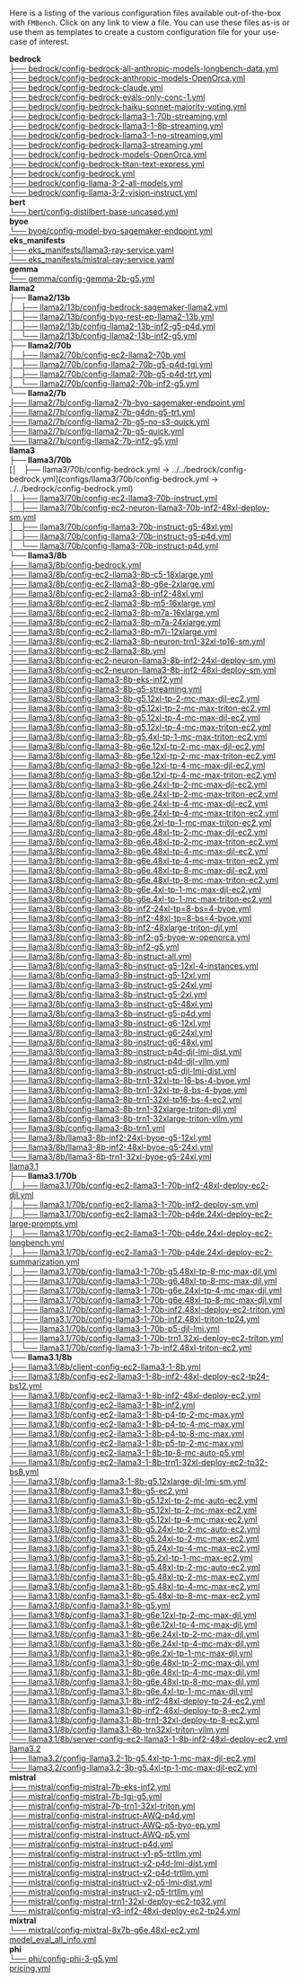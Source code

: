 Here is a listing of the various configuration files available out-of-the-box with `FMBench`. Click on any link to view a file. You can use these files as-is or use them as templates to create a custom configuration file for your use-case of interest.

**bedrock**  
[├── bedrock/config-bedrock-all-anthropic-models-longbench-data.yml](configs/bedrock/config-bedrock-all-anthropic-models-longbench-data.yml)  
[├── bedrock/config-bedrock-anthropic-models-OpenOrca.yml](configs/bedrock/config-bedrock-anthropic-models-OpenOrca.yml)  
[├── bedrock/config-bedrock-claude.yml](configs/bedrock/config-bedrock-claude.yml)  
[├── bedrock/config-bedrock-evals-only-conc-1.yml](configs/bedrock/config-bedrock-evals-only-conc-1.yml)  
[├── bedrock/config-bedrock-haiku-sonnet-majority-voting.yml](configs/bedrock/config-bedrock-haiku-sonnet-majority-voting.yml)  
[├── bedrock/config-bedrock-llama3-1-70b-streaming.yml](configs/bedrock/config-bedrock-llama3-1-70b-streaming.yml)  
[├── bedrock/config-bedrock-llama3-1-8b-streaming.yml](configs/bedrock/config-bedrock-llama3-1-8b-streaming.yml)  
[├── bedrock/config-bedrock-llama3-1-no-streaming.yml](configs/bedrock/config-bedrock-llama3-1-no-streaming.yml)  
[├── bedrock/config-bedrock-llama3-streaming.yml](configs/bedrock/config-bedrock-llama3-streaming.yml)  
[├── bedrock/config-bedrock-models-OpenOrca.yml](configs/bedrock/config-bedrock-models-OpenOrca.yml)  
[├── bedrock/config-bedrock-titan-text-express.yml](configs/bedrock/config-bedrock-titan-text-express.yml)  
[├── bedrock/config-bedrock.yml](configs/bedrock/config-bedrock.yml)  
[├── bedrock/config-llama-3-2-all-models.yml](configs/bedrock/config-llama-3-2-all-models.yml)  
[└── bedrock/config-llama-3-2-vision-instruct.yml](configs/bedrock/config-llama-3-2-vision-instruct.yml)  
**bert**  
[└── bert/config-distilbert-base-uncased.yml](configs/bert/config-distilbert-base-uncased.yml)  
**byoe**  
[└── byoe/config-model-byo-sagemaker-endpoint.yml](configs/byoe/config-model-byo-sagemaker-endpoint.yml)  
**eks_manifests**  
[├── eks_manifests/llama3-ray-service.yaml](configs/eks_manifests/llama3-ray-service.yaml)  
[└── eks_manifests/mistral-ray-service.yaml](configs/eks_manifests/mistral-ray-service.yaml)  
**gemma**  
[└── gemma/config-gemma-2b-g5.yml](configs/gemma/config-gemma-2b-g5.yml)  
**llama2**  
**├── llama2/13b**  
[│   ├── llama2/13b/config-bedrock-sagemaker-llama2.yml](configs/llama2/13b/config-bedrock-sagemaker-llama2.yml)  
[│   ├── llama2/13b/config-byo-rest-ep-llama2-13b.yml](configs/llama2/13b/config-byo-rest-ep-llama2-13b.yml)  
[│   ├── llama2/13b/config-llama2-13b-inf2-g5-p4d.yml](configs/llama2/13b/config-llama2-13b-inf2-g5-p4d.yml)  
[│   └── llama2/13b/config-llama2-13b-inf2-g5.yml](configs/llama2/13b/config-llama2-13b-inf2-g5.yml)  
**├── llama2/70b**  
[│   ├── llama2/70b/config-ec2-llama2-70b.yml](configs/llama2/70b/config-ec2-llama2-70b.yml)  
[│   ├── llama2/70b/config-llama2-70b-g5-p4d-tgi.yml](configs/llama2/70b/config-llama2-70b-g5-p4d-tgi.yml)  
[│   ├── llama2/70b/config-llama2-70b-g5-p4d-trt.yml](configs/llama2/70b/config-llama2-70b-g5-p4d-trt.yml)  
[│   └── llama2/70b/config-llama2-70b-inf2-g5.yml](configs/llama2/70b/config-llama2-70b-inf2-g5.yml)  
**└── llama2/7b**  
[├── llama2/7b/config-llama2-7b-byo-sagemaker-endpoint.yml](configs/llama2/7b/config-llama2-7b-byo-sagemaker-endpoint.yml)  
[├── llama2/7b/config-llama2-7b-g4dn-g5-trt.yml](configs/llama2/7b/config-llama2-7b-g4dn-g5-trt.yml)  
[├── llama2/7b/config-llama2-7b-g5-no-s3-quick.yml](configs/llama2/7b/config-llama2-7b-g5-no-s3-quick.yml)  
[├── llama2/7b/config-llama2-7b-g5-quick.yml](configs/llama2/7b/config-llama2-7b-g5-quick.yml)  
[└── llama2/7b/config-llama2-7b-inf2-g5.yml](configs/llama2/7b/config-llama2-7b-inf2-g5.yml)  
**llama3**  
**├── llama3/70b**  
[│   ├── llama3/70b/config-bedrock.yml -> ../../bedrock/config-bedrock.yml](configs/llama3/70b/config-bedrock.yml -> ../../bedrock/config-bedrock.yml)  
[│   ├── llama3/70b/config-ec2-llama3-70b-instruct.yml](configs/llama3/70b/config-ec2-llama3-70b-instruct.yml)  
[│   ├── llama3/70b/config-ec2-neuron-llama3-70b-inf2-48xl-deploy-sm.yml](configs/llama3/70b/config-ec2-neuron-llama3-70b-inf2-48xl-deploy-sm.yml)  
[│   ├── llama3/70b/config-llama3-70b-instruct-g5-48xl.yml](configs/llama3/70b/config-llama3-70b-instruct-g5-48xl.yml)  
[│   ├── llama3/70b/config-llama3-70b-instruct-g5-p4d.yml](configs/llama3/70b/config-llama3-70b-instruct-g5-p4d.yml)  
[│   └── llama3/70b/config-llama3-70b-instruct-p4d.yml](configs/llama3/70b/config-llama3-70b-instruct-p4d.yml)  
**└── llama3/8b**  
[├── llama3/8b/config-bedrock.yml](configs/llama3/8b/config-bedrock.yml)  
[├── llama3/8b/config-ec2-llama3-8b-c5-18xlarge.yml](configs/llama3/8b/config-ec2-llama3-8b-c5-18xlarge.yml)  
[├── llama3/8b/config-ec2-llama3-8b-g6e-2xlarge.yml](configs/llama3/8b/config-ec2-llama3-8b-g6e-2xlarge.yml)  
[├── llama3/8b/config-ec2-llama3-8b-inf2-48xl.yml](configs/llama3/8b/config-ec2-llama3-8b-inf2-48xl.yml)  
[├── llama3/8b/config-ec2-llama3-8b-m5-16xlarge.yml](configs/llama3/8b/config-ec2-llama3-8b-m5-16xlarge.yml)  
[├── llama3/8b/config-ec2-llama3-8b-m7a-16xlarge.yml](configs/llama3/8b/config-ec2-llama3-8b-m7a-16xlarge.yml)  
[├── llama3/8b/config-ec2-llama3-8b-m7a-24xlarge.yml](configs/llama3/8b/config-ec2-llama3-8b-m7a-24xlarge.yml)  
[├── llama3/8b/config-ec2-llama3-8b-m7i-12xlarge.yml](configs/llama3/8b/config-ec2-llama3-8b-m7i-12xlarge.yml)  
[├── llama3/8b/config-ec2-llama3-8b-neuron-trn1-32xl-tp16-sm.yml](configs/llama3/8b/config-ec2-llama3-8b-neuron-trn1-32xl-tp16-sm.yml)  
[├── llama3/8b/config-ec2-llama3-8b.yml](configs/llama3/8b/config-ec2-llama3-8b.yml)  
[├── llama3/8b/config-ec2-neuron-llama3-8b-inf2-24xl-deploy-sm.yml](configs/llama3/8b/config-ec2-neuron-llama3-8b-inf2-24xl-deploy-sm.yml)  
[├── llama3/8b/config-ec2-neuron-llama3-8b-inf2-48xl-deploy-sm.yml](configs/llama3/8b/config-ec2-neuron-llama3-8b-inf2-48xl-deploy-sm.yml)  
[├── llama3/8b/config-llama3-8b-eks-inf2.yml](configs/llama3/8b/config-llama3-8b-eks-inf2.yml)  
[├── llama3/8b/config-llama3-8b-g5-streaming.yml](configs/llama3/8b/config-llama3-8b-g5-streaming.yml)  
[├── llama3/8b/config-llama3-8b-g5.12xl-tp-2-mc-max-djl-ec2.yml](configs/llama3/8b/config-llama3-8b-g5.12xl-tp-2-mc-max-djl-ec2.yml)  
[├── llama3/8b/config-llama3-8b-g5.12xl-tp-2-mc-max-triton-ec2.yml](configs/llama3/8b/config-llama3-8b-g5.12xl-tp-2-mc-max-triton-ec2.yml)  
[├── llama3/8b/config-llama3-8b-g5.12xl-tp-4-mc-max-djl-ec2.yml](configs/llama3/8b/config-llama3-8b-g5.12xl-tp-4-mc-max-djl-ec2.yml)  
[├── llama3/8b/config-llama3-8b-g5.12xl-tp-4-mc-max-triton-ec2.yml](configs/llama3/8b/config-llama3-8b-g5.12xl-tp-4-mc-max-triton-ec2.yml)  
[├── llama3/8b/config-llama3-8b-g5.4xl-tp-1-mc-max-triton-ec2.yml](configs/llama3/8b/config-llama3-8b-g5.4xl-tp-1-mc-max-triton-ec2.yml)  
[├── llama3/8b/config-llama3-8b-g6e.12xl-tp-2-mc-max-djl-ec2.yml](configs/llama3/8b/config-llama3-8b-g6e.12xl-tp-2-mc-max-djl-ec2.yml)  
[├── llama3/8b/config-llama3-8b-g6e.12xl-tp-2-mc-max-triton-ec2.yml](configs/llama3/8b/config-llama3-8b-g6e.12xl-tp-2-mc-max-triton-ec2.yml)  
[├── llama3/8b/config-llama3-8b-g6e.12xl-tp-4-mc-max-djl-ec2.yml](configs/llama3/8b/config-llama3-8b-g6e.12xl-tp-4-mc-max-djl-ec2.yml)  
[├── llama3/8b/config-llama3-8b-g6e.12xl-tp-4-mc-max-triton-ec2.yml](configs/llama3/8b/config-llama3-8b-g6e.12xl-tp-4-mc-max-triton-ec2.yml)  
[├── llama3/8b/config-llama3-8b-g6e.24xl-tp-2-mc-max-djl-ec2.yml](configs/llama3/8b/config-llama3-8b-g6e.24xl-tp-2-mc-max-djl-ec2.yml)  
[├── llama3/8b/config-llama3-8b-g6e.24xl-tp-2-mc-max-triton-ec2.yml](configs/llama3/8b/config-llama3-8b-g6e.24xl-tp-2-mc-max-triton-ec2.yml)  
[├── llama3/8b/config-llama3-8b-g6e.24xl-tp-4-mc-max-djl-ec2.yml](configs/llama3/8b/config-llama3-8b-g6e.24xl-tp-4-mc-max-djl-ec2.yml)  
[├── llama3/8b/config-llama3-8b-g6e.24xl-tp-4-mc-max-triton-ec2.yml](configs/llama3/8b/config-llama3-8b-g6e.24xl-tp-4-mc-max-triton-ec2.yml)  
[├── llama3/8b/config-llama3-8b-g6e.2xl-tp-1-mc-max-triton-ec2.yml](configs/llama3/8b/config-llama3-8b-g6e.2xl-tp-1-mc-max-triton-ec2.yml)  
[├── llama3/8b/config-llama3-8b-g6e.48xl-tp-2-mc-max-djl-ec2.yml](configs/llama3/8b/config-llama3-8b-g6e.48xl-tp-2-mc-max-djl-ec2.yml)  
[├── llama3/8b/config-llama3-8b-g6e.48xl-tp-2-mc-max-triton-ec2.yml](configs/llama3/8b/config-llama3-8b-g6e.48xl-tp-2-mc-max-triton-ec2.yml)  
[├── llama3/8b/config-llama3-8b-g6e.48xl-tp-4-mc-max-djl-ec2.yml](configs/llama3/8b/config-llama3-8b-g6e.48xl-tp-4-mc-max-djl-ec2.yml)  
[├── llama3/8b/config-llama3-8b-g6e.48xl-tp-4-mc-max-triton-ec2.yml](configs/llama3/8b/config-llama3-8b-g6e.48xl-tp-4-mc-max-triton-ec2.yml)  
[├── llama3/8b/config-llama3-8b-g6e.48xl-tp-8-mc-max-djl-ec2.yml](configs/llama3/8b/config-llama3-8b-g6e.48xl-tp-8-mc-max-djl-ec2.yml)  
[├── llama3/8b/config-llama3-8b-g6e.48xl-tp-8-mc-max-triton-ec2.yml](configs/llama3/8b/config-llama3-8b-g6e.48xl-tp-8-mc-max-triton-ec2.yml)  
[├── llama3/8b/config-llama3-8b-g6e.4xl-tp-1-mc-max-djl-ec2.yml](configs/llama3/8b/config-llama3-8b-g6e.4xl-tp-1-mc-max-djl-ec2.yml)  
[├── llama3/8b/config-llama3-8b-g6e.4xl-tp-1-mc-max-triton-ec2.yml](configs/llama3/8b/config-llama3-8b-g6e.4xl-tp-1-mc-max-triton-ec2.yml)  
[├── llama3/8b/config-llama3-8b-inf2-24xl-tp=8-bs=4-byoe.yml](configs/llama3/8b/config-llama3-8b-inf2-24xl-tp=8-bs=4-byoe.yml)  
[├── llama3/8b/config-llama3-8b-inf2-48xl-tp=8-bs=4-byoe.yml](configs/llama3/8b/config-llama3-8b-inf2-48xl-tp=8-bs=4-byoe.yml)  
[├── llama3/8b/config-llama3-8b-inf2-48xlarge-triton-djl.yml](configs/llama3/8b/config-llama3-8b-inf2-48xlarge-triton-djl.yml)  
[├── llama3/8b/config-llama3-8b-inf2-g5-byoe-w-openorca.yml](configs/llama3/8b/config-llama3-8b-inf2-g5-byoe-w-openorca.yml)  
[├── llama3/8b/config-llama3-8b-inf2-g5.yml](configs/llama3/8b/config-llama3-8b-inf2-g5.yml)  
[├── llama3/8b/config-llama3-8b-instruct-all.yml](configs/llama3/8b/config-llama3-8b-instruct-all.yml)  
[├── llama3/8b/config-llama3-8b-instruct-g5-12xl-4-instances.yml](configs/llama3/8b/config-llama3-8b-instruct-g5-12xl-4-instances.yml)  
[├── llama3/8b/config-llama3-8b-instruct-g5-12xl.yml](configs/llama3/8b/config-llama3-8b-instruct-g5-12xl.yml)  
[├── llama3/8b/config-llama3-8b-instruct-g5-24xl.yml](configs/llama3/8b/config-llama3-8b-instruct-g5-24xl.yml)  
[├── llama3/8b/config-llama3-8b-instruct-g5-2xl.yml](configs/llama3/8b/config-llama3-8b-instruct-g5-2xl.yml)  
[├── llama3/8b/config-llama3-8b-instruct-g5-48xl.yml](configs/llama3/8b/config-llama3-8b-instruct-g5-48xl.yml)  
[├── llama3/8b/config-llama3-8b-instruct-g5-p4d.yml](configs/llama3/8b/config-llama3-8b-instruct-g5-p4d.yml)  
[├── llama3/8b/config-llama3-8b-instruct-g6-12xl.yml](configs/llama3/8b/config-llama3-8b-instruct-g6-12xl.yml)  
[├── llama3/8b/config-llama3-8b-instruct-g6-24xl.yml](configs/llama3/8b/config-llama3-8b-instruct-g6-24xl.yml)  
[├── llama3/8b/config-llama3-8b-instruct-g6-48xl.yml](configs/llama3/8b/config-llama3-8b-instruct-g6-48xl.yml)  
[├── llama3/8b/config-llama3-8b-instruct-p4d-djl-lmi-dist.yml](configs/llama3/8b/config-llama3-8b-instruct-p4d-djl-lmi-dist.yml)  
[├── llama3/8b/config-llama3-8b-instruct-p4d-djl-vllm.yml](configs/llama3/8b/config-llama3-8b-instruct-p4d-djl-vllm.yml)  
[├── llama3/8b/config-llama3-8b-instruct-p5-djl-lmi-dist.yml](configs/llama3/8b/config-llama3-8b-instruct-p5-djl-lmi-dist.yml)  
[├── llama3/8b/config-llama3-8b-trn1-32xl-tp-16-bs-4-byoe.yml](configs/llama3/8b/config-llama3-8b-trn1-32xl-tp-16-bs-4-byoe.yml)  
[├── llama3/8b/config-llama3-8b-trn1-32xl-tp-8-bs-4-byoe.yml](configs/llama3/8b/config-llama3-8b-trn1-32xl-tp-8-bs-4-byoe.yml)  
[├── llama3/8b/config-llama3-8b-trn1-32xl-tp16-bs-4-ec2.yml](configs/llama3/8b/config-llama3-8b-trn1-32xl-tp16-bs-4-ec2.yml)  
[├── llama3/8b/config-llama3-8b-trn1-32xlarge-triton-djl.yml](configs/llama3/8b/config-llama3-8b-trn1-32xlarge-triton-djl.yml)  
[├── llama3/8b/config-llama3-8b-trn1-32xlarge-triton-vllm.yml](configs/llama3/8b/config-llama3-8b-trn1-32xlarge-triton-vllm.yml)  
[├── llama3/8b/config-llama3-8b-trn1.yml](configs/llama3/8b/config-llama3-8b-trn1.yml)  
[├── llama3/8b/llama3-8b-inf2-24xl-byoe-g5-12xl.yml](configs/llama3/8b/llama3-8b-inf2-24xl-byoe-g5-12xl.yml)  
[├── llama3/8b/llama3-8b-inf2-48xl-byoe-g5-24xl.yml](configs/llama3/8b/llama3-8b-inf2-48xl-byoe-g5-24xl.yml)  
[└── llama3/8b/llama3-8b-trn1-32xl-byoe-g5-24xl.yml](configs/llama3/8b/llama3-8b-trn1-32xl-byoe-g5-24xl.yml)  
[llama3.1](configs/llama3.1)  
**├── llama3.1/70b**  
[│   ├── llama3.1/70b/config-ec2-llama3-1-70b-inf2-48xl-deploy-ec2-djl.yml](configs/llama3.1/70b/config-ec2-llama3-1-70b-inf2-48xl-deploy-ec2-djl.yml)  
[│   ├── llama3.1/70b/config-ec2-llama3-1-70b-inf2-deploy-sm.yml](configs/llama3.1/70b/config-ec2-llama3-1-70b-inf2-deploy-sm.yml)  
[│   ├── llama3.1/70b/config-ec2-llama3-1-70b-p4de.24xl-deploy-ec2-large-prompts.yml](configs/llama3.1/70b/config-ec2-llama3-1-70b-p4de.24xl-deploy-ec2-large-prompts.yml)  
[│   ├── llama3.1/70b/config-ec2-llama3-1-70b-p4de.24xl-deploy-ec2-longbench.yml](configs/llama3.1/70b/config-ec2-llama3-1-70b-p4de.24xl-deploy-ec2-longbench.yml)  
[│   ├── llama3.1/70b/config-ec2-llama3-1-70b-p4de.24xl-deploy-ec2-summarization.yml](configs/llama3.1/70b/config-ec2-llama3-1-70b-p4de.24xl-deploy-ec2-summarization.yml)  
[│   ├── llama3.1/70b/config-llama3-1-70b-g5.48xl-tp-8-mc-max-djl.yml](configs/llama3.1/70b/config-llama3-1-70b-g5.48xl-tp-8-mc-max-djl.yml)  
[│   ├── llama3.1/70b/config-llama3-1-70b-g6.48xl-tp-8-mc-max-djl.yml](configs/llama3.1/70b/config-llama3-1-70b-g6.48xl-tp-8-mc-max-djl.yml)  
[│   ├── llama3.1/70b/config-llama3-1-70b-g6e.24xl-tp-4-mc-max-djl.yml](configs/llama3.1/70b/config-llama3-1-70b-g6e.24xl-tp-4-mc-max-djl.yml)  
[│   ├── llama3.1/70b/config-llama3-1-70b-g6e.48xl-tp-8-mc-max-djl.yml](configs/llama3.1/70b/config-llama3-1-70b-g6e.48xl-tp-8-mc-max-djl.yml)  
[│   ├── llama3.1/70b/config-llama3-1-70b-inf2.48xl-deploy-ec2-triton.yml](configs/llama3.1/70b/config-llama3-1-70b-inf2.48xl-deploy-ec2-triton.yml)  
[│   ├── llama3.1/70b/config-llama3-1-70b-inf2.48xl-triton-tp24.yml](configs/llama3.1/70b/config-llama3-1-70b-inf2.48xl-triton-tp24.yml)  
[│   ├── llama3.1/70b/config-llama3-1-70b-p5-djl-lmi.yml](configs/llama3.1/70b/config-llama3-1-70b-p5-djl-lmi.yml)  
[│   ├── llama3.1/70b/config-llama3-1-70b-trn1.32xl-deploy-ec2-triton.yml](configs/llama3.1/70b/config-llama3-1-70b-trn1.32xl-deploy-ec2-triton.yml)  
[│   └── llama3.1/70b/config-llama3-1-7b-inf2.48xl-triton-ec2.yml](configs/llama3.1/70b/config-llama3-1-7b-inf2.48xl-triton-ec2.yml)  
**└── llama3.1/8b**  
[├── llama3.1/8b/client-config-ec2-llama3-1-8b.yml](configs/llama3.1/8b/client-config-ec2-llama3-1-8b.yml)  
[├── llama3.1/8b/config-ec2-llama3-1-8b-inf2-48xl-deploy-ec2-tp24-bs12.yml](configs/llama3.1/8b/config-ec2-llama3-1-8b-inf2-48xl-deploy-ec2-tp24-bs12.yml)  
[├── llama3.1/8b/config-ec2-llama3-1-8b-inf2-48xl-deploy-ec2.yml](configs/llama3.1/8b/config-ec2-llama3-1-8b-inf2-48xl-deploy-ec2.yml)  
[├── llama3.1/8b/config-ec2-llama3-1-8b-inf2.yml](configs/llama3.1/8b/config-ec2-llama3-1-8b-inf2.yml)  
[├── llama3.1/8b/config-ec2-llama3-1-8b-p4-tp-2-mc-max.yml](configs/llama3.1/8b/config-ec2-llama3-1-8b-p4-tp-2-mc-max.yml)  
[├── llama3.1/8b/config-ec2-llama3-1-8b-p4-tp-4-mc-max.yml](configs/llama3.1/8b/config-ec2-llama3-1-8b-p4-tp-4-mc-max.yml)  
[├── llama3.1/8b/config-ec2-llama3-1-8b-p4-tp-8-mc-max.yml](configs/llama3.1/8b/config-ec2-llama3-1-8b-p4-tp-8-mc-max.yml)  
[├── llama3.1/8b/config-ec2-llama3-1-8b-p5-tp-2-mc-max.yml](configs/llama3.1/8b/config-ec2-llama3-1-8b-p5-tp-2-mc-max.yml)  
[├── llama3.1/8b/config-ec2-llama3-1-8b-tp-8-mc-auto-p5.yml](configs/llama3.1/8b/config-ec2-llama3-1-8b-tp-8-mc-auto-p5.yml)  
[├── llama3.1/8b/config-ec2-llama3-1-8b-trn1-32xl-deploy-ec2-tp32-bs8.yml](configs/llama3.1/8b/config-ec2-llama3-1-8b-trn1-32xl-deploy-ec2-tp32-bs8.yml)  
[├── llama3.1/8b/config-llama3-1-8b-g5.12xlarge-djl-lmi-sm.yml](configs/llama3.1/8b/config-llama3-1-8b-g5.12xlarge-djl-lmi-sm.yml)  
[├── llama3.1/8b/config-llama3.1-8b-g5-ec2.yml](configs/llama3.1/8b/config-llama3.1-8b-g5-ec2.yml)  
[├── llama3.1/8b/config-llama3.1-8b-g5.12xl-tp-2-mc-auto-ec2.yml](configs/llama3.1/8b/config-llama3.1-8b-g5.12xl-tp-2-mc-auto-ec2.yml)  
[├── llama3.1/8b/config-llama3.1-8b-g5.12xl-tp-2-mc-max-ec2.yml](configs/llama3.1/8b/config-llama3.1-8b-g5.12xl-tp-2-mc-max-ec2.yml)  
[├── llama3.1/8b/config-llama3.1-8b-g5.12xl-tp-4-mc-max-ec2.yml](configs/llama3.1/8b/config-llama3.1-8b-g5.12xl-tp-4-mc-max-ec2.yml)  
[├── llama3.1/8b/config-llama3.1-8b-g5.24xl-tp-2-mc-auto-ec2.yml](configs/llama3.1/8b/config-llama3.1-8b-g5.24xl-tp-2-mc-auto-ec2.yml)  
[├── llama3.1/8b/config-llama3.1-8b-g5.24xl-tp-2-mc-max-ec2.yml](configs/llama3.1/8b/config-llama3.1-8b-g5.24xl-tp-2-mc-max-ec2.yml)  
[├── llama3.1/8b/config-llama3.1-8b-g5.24xl-tp-4-mc-max-ec2.yml](configs/llama3.1/8b/config-llama3.1-8b-g5.24xl-tp-4-mc-max-ec2.yml)  
[├── llama3.1/8b/config-llama3.1-8b-g5.2xl-tp-1-mc-max-ec2.yml](configs/llama3.1/8b/config-llama3.1-8b-g5.2xl-tp-1-mc-max-ec2.yml)  
[├── llama3.1/8b/config-llama3.1-8b-g5.48xl-tp-2-mc-auto-ec2.yml](configs/llama3.1/8b/config-llama3.1-8b-g5.48xl-tp-2-mc-auto-ec2.yml)  
[├── llama3.1/8b/config-llama3.1-8b-g5.48xl-tp-2-mc-max-ec2.yml](configs/llama3.1/8b/config-llama3.1-8b-g5.48xl-tp-2-mc-max-ec2.yml)  
[├── llama3.1/8b/config-llama3.1-8b-g5.48xl-tp-4-mc-max-ec2.yml](configs/llama3.1/8b/config-llama3.1-8b-g5.48xl-tp-4-mc-max-ec2.yml)  
[├── llama3.1/8b/config-llama3.1-8b-g5.48xl-tp-8-mc-max-ec2.yml](configs/llama3.1/8b/config-llama3.1-8b-g5.48xl-tp-8-mc-max-ec2.yml)  
[├── llama3.1/8b/config-llama3.1-8b-g5.yml](configs/llama3.1/8b/config-llama3.1-8b-g5.yml)  
[├── llama3.1/8b/config-llama3.1-8b-g6e.12xl-tp-2-mc-max-djl.yml](configs/llama3.1/8b/config-llama3.1-8b-g6e.12xl-tp-2-mc-max-djl.yml)  
[├── llama3.1/8b/config-llama3.1-8b-g6e.12xl-tp-4-mc-max-djl.yml](configs/llama3.1/8b/config-llama3.1-8b-g6e.12xl-tp-4-mc-max-djl.yml)  
[├── llama3.1/8b/config-llama3.1-8b-g6e.24xl-tp-2-mc-max-djl.yml](configs/llama3.1/8b/config-llama3.1-8b-g6e.24xl-tp-2-mc-max-djl.yml)  
[├── llama3.1/8b/config-llama3.1-8b-g6e.24xl-tp-4-mc-max-djl.yml](configs/llama3.1/8b/config-llama3.1-8b-g6e.24xl-tp-4-mc-max-djl.yml)  
[├── llama3.1/8b/config-llama3.1-8b-g6e.2xl-tp-1-mc-max-djl.yml](configs/llama3.1/8b/config-llama3.1-8b-g6e.2xl-tp-1-mc-max-djl.yml)  
[├── llama3.1/8b/config-llama3.1-8b-g6e.48xl-tp-2-mc-max-djl.yml](configs/llama3.1/8b/config-llama3.1-8b-g6e.48xl-tp-2-mc-max-djl.yml)  
[├── llama3.1/8b/config-llama3.1-8b-g6e.48xl-tp-4-mc-max-djl.yml](configs/llama3.1/8b/config-llama3.1-8b-g6e.48xl-tp-4-mc-max-djl.yml)  
[├── llama3.1/8b/config-llama3.1-8b-g6e.48xl-tp-8-mc-max-djl.yml](configs/llama3.1/8b/config-llama3.1-8b-g6e.48xl-tp-8-mc-max-djl.yml)  
[├── llama3.1/8b/config-llama3.1-8b-g6e.4xl-tp-1-mc-max-djl.yml](configs/llama3.1/8b/config-llama3.1-8b-g6e.4xl-tp-1-mc-max-djl.yml)  
[├── llama3.1/8b/config-llama3.1-8b-inf2-48xl-deploy-tp-24-ec2.yml](configs/llama3.1/8b/config-llama3.1-8b-inf2-48xl-deploy-tp-24-ec2.yml)  
[├── llama3.1/8b/config-llama3.1-8b-inf2-48xl-deploy-tp-8-ec2.yml](configs/llama3.1/8b/config-llama3.1-8b-inf2-48xl-deploy-tp-8-ec2.yml)  
[├── llama3.1/8b/config-llama3.1-8b-trn1-32xl-deploy-tp-8-ec2.yml](configs/llama3.1/8b/config-llama3.1-8b-trn1-32xl-deploy-tp-8-ec2.yml)  
[├── llama3.1/8b/config-llama3.1-8b-trn32xl-triton-vllm.yml](configs/llama3.1/8b/config-llama3.1-8b-trn32xl-triton-vllm.yml)  
[└── llama3.1/8b/server-config-ec2-llama3-1-8b-inf2-48xl-deploy-ec2.yml](configs/llama3.1/8b/server-config-ec2-llama3-1-8b-inf2-48xl-deploy-ec2.yml)  
[llama3.2](configs/llama3.2)  
[├── llama3.2/config-llama3.2-1b-g5.4xl-tp-1-mc-max-djl-ec2.yml](configs/llama3.2/config-llama3.2-1b-g5.4xl-tp-1-mc-max-djl-ec2.yml)  
[└── llama3.2/config-llama3.2-3b-g5.4xl-tp-1-mc-max-djl-ec2.yml](configs/llama3.2/config-llama3.2-3b-g5.4xl-tp-1-mc-max-djl-ec2.yml)  
**mistral**  
[├── mistral/config-mistral-7b-eks-inf2.yml](configs/mistral/config-mistral-7b-eks-inf2.yml)  
[├── mistral/config-mistral-7b-tgi-g5.yml](configs/mistral/config-mistral-7b-tgi-g5.yml)  
[├── mistral/config-mistral-7b-trn1-32xl-triton.yml](configs/mistral/config-mistral-7b-trn1-32xl-triton.yml)  
[├── mistral/config-mistral-instruct-AWQ-p4d.yml](configs/mistral/config-mistral-instruct-AWQ-p4d.yml)  
[├── mistral/config-mistral-instruct-AWQ-p5-byo-ep.yml](configs/mistral/config-mistral-instruct-AWQ-p5-byo-ep.yml)  
[├── mistral/config-mistral-instruct-AWQ-p5.yml](configs/mistral/config-mistral-instruct-AWQ-p5.yml)  
[├── mistral/config-mistral-instruct-p4d.yml](configs/mistral/config-mistral-instruct-p4d.yml)  
[├── mistral/config-mistral-instruct-v1-p5-trtllm.yml](configs/mistral/config-mistral-instruct-v1-p5-trtllm.yml)  
[├── mistral/config-mistral-instruct-v2-p4d-lmi-dist.yml](configs/mistral/config-mistral-instruct-v2-p4d-lmi-dist.yml)  
[├── mistral/config-mistral-instruct-v2-p4d-trtllm.yml](configs/mistral/config-mistral-instruct-v2-p4d-trtllm.yml)  
[├── mistral/config-mistral-instruct-v2-p5-lmi-dist.yml](configs/mistral/config-mistral-instruct-v2-p5-lmi-dist.yml)  
[├── mistral/config-mistral-instruct-v2-p5-trtllm.yml](configs/mistral/config-mistral-instruct-v2-p5-trtllm.yml)  
[├── mistral/config-mistral-trn1-32xl-deploy-ec2-tp32.yml](configs/mistral/config-mistral-trn1-32xl-deploy-ec2-tp32.yml)  
[└── mistral/config-mistral-v3-inf2-48xl-deploy-ec2-tp24.yml](configs/mistral/config-mistral-v3-inf2-48xl-deploy-ec2-tp24.yml)  
**mixtral**  
[└── mixtral/config-mixtral-8x7b-g6e.48xl-ec2.yml](configs/mixtral/config-mixtral-8x7b-g6e.48xl-ec2.yml)  
[model_eval_all_info.yml](configs/model_eval_all_info.yml)  
**phi**  
[└── phi/config-phi-3-g5.yml](configs/phi/config-phi-3-g5.yml)  
[pricing.yml](configs/pricing.yml)  